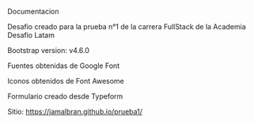 Documentacion

Desafio creado para la prueba n°1 de la carrera FullStack de la Academia Desafio Latam

Bootstrap version: v4.6.0

Fuentes obtenidas de Google Font

Iconos obtenidos de Font Awesome

Formulario creado desde Typeform

Sitio: https://jamalbran.github.io/prueba1/
